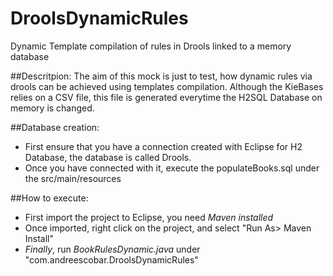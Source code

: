 # DroolsDynamicRules
Dynamic Template compilation of rules in Drools linked to a memory database

##Descritpion:
The aim of this mock is just to test, how dynamic rules via drools can be achieved using templates compilation.
Although the KieBases relies on a CSV file, this file is generated everytime the H2SQL Database on memory is changed.

##Database creation:
- First ensure that you have a connection created with Eclipse for H2 Database,
	the database is called Drools.
- Once you have connected with it, execute the populateBooks.sql under the src/main/resources

##How to execute:

- First import the project to Eclipse, you need *Maven installed*
- Once imported, right click on the project, and select "Run As> Maven Install"
- *Finally*, run *BookRulesDynamic.java* under "com.andreescobar.DroolsDynamicRules"
 
